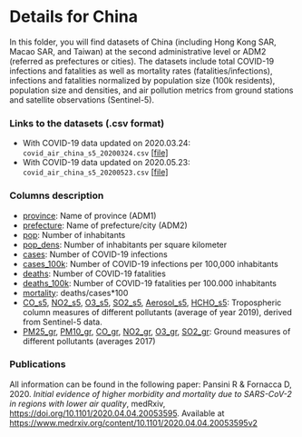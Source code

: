 # Details for China
In this folder, you will find datasets of China (including Hong Kong SAR, Macao SAR, and Taiwan) at the second administrative level or ADM2 (referred as prefectures or cities).
The datasets include total COVID-19 infections and fatalities as well as mortality rates (fatalities/infections), infections and fatalities normalized by population size (100k residents), population size and densities, and air pollution metrics from ground stations and satellite observations (Sentinel-5).

### Links to the datasets (.csv format)
- With COVID-19 data updated on 2020.03.24: `covid_air_china_s5_20200324.csv` [[file]](covid_air_china_s5_20200324.csv)
- With COVID-19 data updated on 2020.05.23: `covid_air_china_s5_20200523.csv` [[file]](covid_air_china_s5_20200523.csv)
    
### Columns description
- <ins>province</ins>: Name of province (ADM1)
- <ins>prefecture</ins>: Name of prefecture/city (ADM2)
- <ins>pop</ins>: Number of inhabitants
- <ins>pop_dens</ins>: Number of inhabitants per square kilometer
- <ins>cases</ins>: Number of COVID-19 infections
- <ins>cases_100k</ins>: Number of COVID-19 infections per 100,000 inhabitants
- <ins>deaths</ins>: Number of COVID-19 fatalities
- <ins>deaths_100k</ins>: Number of COVID-19 fatalities per 100.000 inhabitants
- <ins>mortality</ins>: deaths/cases*100
- <ins>CO_s5</ins>, <ins>NO2_s5</ins>, <ins>O3_s5</ins>, <ins>SO2_s5</ins>, <ins>Aerosol_s5</ins>, <ins>HCHO_s5</ins>: Tropospheric column measures of different pollutants (average of year 2019), derived from Sentinel-5 data.
- <ins>PM25_gr</ins>, <ins>PM10_gr</ins>, <ins>CO_gr</ins>, <ins>NO2_gr</ins>, <ins>O3_gr</ins>, <ins>SO2_gr</ins>: Ground measures of different pollutants (averages 2017)

### Publications
All information can be found in the following paper:
Pansini R & Fornacca D, 2020. _Initial evidence of higher morbidity and mortality due to SARS-CoV-2 in regions with lower air quality_, medRxiv, https://doi.org/10.1101/2020.04.04.20053595. Available at https://www.medrxiv.org/content/10.1101/2020.04.04.20053595v2
